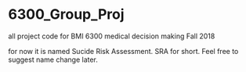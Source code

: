 # 6300_Group_Proj
all project code for BMI 6300 medical decision making Fall 2018

for now it is named Sucide Risk Assessment. SRA for short. Feel free to suggest name change later.

